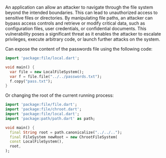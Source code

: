 An application can allow an attacker to navigate through the file system beyond the intended 
boundaries. This can lead to unauthorized access to sensitive files or directories. 
By manipulating file paths, an attacker can bypass access controls and retrieve or modify critical data, 
such as configuration files, user credentials, or confidential documents. This vulnerability poses 
a significant threat as it enables the attacker to escalate privileges, execute arbitrary code, 
or launch further attacks on the system.


Can expose the content of the passwords file using the following code:

```dart
import 'package:file/local.dart';

void main() {
  var file = new LocalFileSystem();
  var f = file.file("../../passwords.txt");
  f.copy("pass.txt");
}
```
Or changing the root of the current running process:
```dart
import 'package:file/file.dart';
import 'package:file/chroot.dart';
import 'package:file/local.dart';
import 'package:path/path.dart' as path;

void main() {
  final String root = path.canonicalize("../../..");
  final FileSystem newRoot = new ChrootFileSystem(
  const LocalFileSystem(),
  root,
);
```